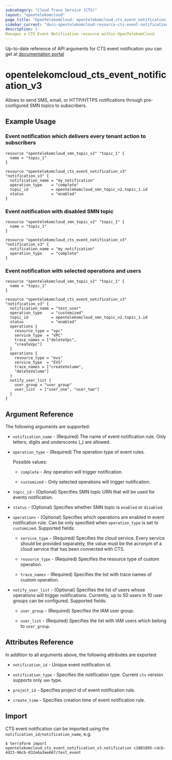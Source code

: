 ```yaml
---
subcategory: "Cloud Trace Service (CTS)"
layout: "opentelekomcloud"
page_title: "OpenTelekomCloud: opentelekomcloud_cts_event_notification_v3"
sidebar_current: "docs-opentelekomcloud-resource-cts-event-notification-v3"
description: |-
Manages a CTS Event Notification resource within OpenTelekomCloud.
---
```


Up-to-date reference of API arguments for CTS event notification you can get at
[documentation portal](https://docs.otc.t-systems.com/cloud-trace-service/api-ref/api_description/key_event_notification_management)

# opentelekomcloud_cts_event_notification_v3

Allows to send SMS, email, or HTTP/HTTPS notifications through pre-configured SMN topics to subscribers.

## Example Usage

### Event notification which delivers every tenant action to subscribers

```hcl
resource "opentelekomcloud_smn_topic_v2" "topic_1" {
  name = "topic_1"
}

resource "opentelekomcloud_cts_event_notification_v3" "notification_v3" {
  notification_name = "my_notification"
  operation_type    = "complete"
  topic_id          = opentelekomcloud_smn_topic_v2.topic_1.id
  status            = "enabled"
}
```

### Event notification with disabled SMN topic

```hcl
resource "opentelekomcloud_smn_topic_v2" "topic_1" {
  name = "topic_1"
}

resource "opentelekomcloud_cts_event_notification_v3" "notification_v3" {
  notification_name = "my_notification"
  operation_type    = "complete"
}
```

### Event notification with selected operations and users

```hcl
resource "opentelekomcloud_smn_topic_v2" "topic_1" {
  name = "topic_1"
}

resource "opentelekomcloud_cts_event_notification_v3" "notification_v3" {
  notification_name = "test_user"
  operation_type    = "customized"
  topic_id          = opentelekomcloud_smn_topic_v2.topic_1.id
  status            = "enabled"
  operations {
    resource_type = "vpc"
    service_type  = "VPC"
    trace_names = ["deleteVpc",
    "createVpc"]
  }
  operations {
    resource_type = "evs"
    service_type  = "EVS"
    trace_names = ["createVolume",
    "deleteVolume"]
  }
  notify_user_list {
    user_group = "user_group"
    user_list  = ["user_one", "user_two"]
  }
}
```

## Argument Reference

The following arguments are supported:

* `notification_name` - (Required) The name of event notification rule. Only letters, digits
  and underscores (_) are allowed.

* `operation_type` - (Required) The operation type of event rules.

  Possible values:
  * `complete` - Any operation will trigger notification.

  * `customized` - Only selected operations will trigger notification.

* `topic_id` - (Optional) Specifies SMN topic URN that will be used for events notification.

* `status` - (Optional) Specifies whether SMN topic is `enabled` or `disabled`.

* `operations` - (Optional) Specifies which operations are enabled in event notification rule. Can be only specified
  when `operation_type` is set to `customized`. Supported fields:

    * `service_type` - (Required) Specifies the cloud service. Every service should be provided separately, the value
    must be the acronym of a cloud service that has been connected with CTS.

    * `resource_type` - (Required) Specifies the resource type of custom operation.

    * `trace_names` - (Required) Specifies the list with trace names of custom operation.

* `notify_user_list` - (Optional) Specifies the list of users whose operations will trigger notifications.
   Currently, up to 50 users in 10 user groups can be configured. Supported fields:

  * `user_group` - (Required) Specifies the IAM user group.

  * `user_list` - (Required) Specifies the list with IAM users which belong to `user_group`.

## Attributes Reference

In addition to all arguments above, the following attributes are exported:

* `notification_id` - Unique event notification id.

* `notification_type` - Specifies the notification type. Current `cts` version supports only `smn` type.

* `project_id` - Specifies project id of event notification rule.

* `create_time` - Specifies creation time of event notification rule.

## Import

CTS event notification can be imported using the `notification_id/notification_name`, e.g.

```shell
$ terraform import opentelekomcloud_cts_event_notification_v3.notification c1881895-cdcb-4d23-96cb-032e6a3ee667/test_event
```
